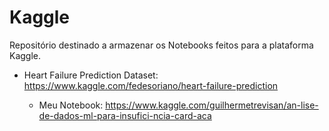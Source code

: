 # Kaggle

Repositório destinado a armazenar os Notebooks feitos para a plataforma Kaggle.

- Heart Failure Prediction Dataset: https://www.kaggle.com/fedesoriano/heart-failure-prediction
  
    - Meu Notebook: https://www.kaggle.com/guilhermetrevisan/an-lise-de-dados-ml-para-insufici-ncia-card-aca
